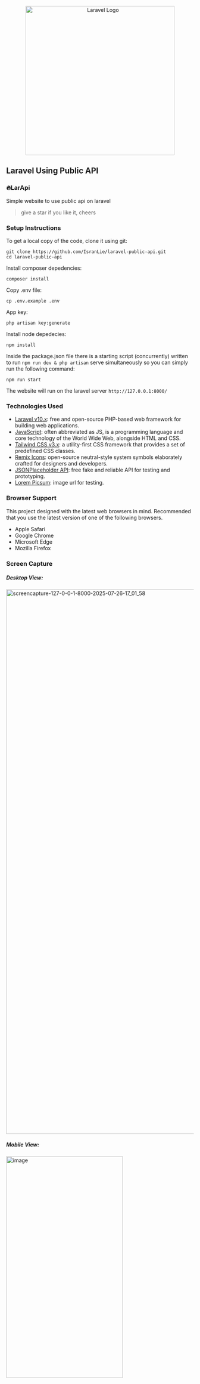 <p align="center"><a href="https://laravel.com" target="_blank"><img src="https://raw.githubusercontent.com/laravel/art/master/logo-lockup/5%20SVG/2%20CMYK/1%20Full%20Color/laravel-logolockup-cmyk-red.svg" width="400" alt="Laravel Logo"></a></p>

## Laravel Using Public API

### 🔥LarApi

Simple website to use public api on laravel

> give a star if you like it, cheers

### Setup Instructions

To get a local copy of the code, clone it using git:

```
git clone https://github.com/IsranLie/laravel-public-api.git
cd laravel-public-api
```

Install composer depedencies:

```
composer install
```

Copy .env file:

```
cp .env.example .env
```

App key:

```
php artisan key:generate
```

Install node depedecies:

```
npm install
```

Inside the package.json file there is a starting script (concurrently) written to run `npm run dev & php artisan` serve simultaneously so you can simply run the following command:

```
npm run start
```

The website will run on the laravel server `http://127.0.0.1:8000/`

### Technologies Used

-   [Laravel v10.x](https://laravel.com/): free and open-source PHP-based web framework for building web applications.
-   [JavaScript](https://developer.mozilla.org/en-US/docs/Web/JavaScript): often abbreviated as JS, is a programming language and core technology of the World Wide Web, alongside HTML and CSS.
-   [Tailwind CSS v3.x](https://tailwindcss.com/): a utility-first CSS framework that provides a set of predefined CSS classes.
-   [Remix Icons](https://remixicon.com/): open-source neutral-style system symbols elaborately crafted for designers and developers.
-   [JSONPlaceholder API](https://jsonplaceholder.typicode.com/): free fake and reliable API for testing and prototyping.
-   [Lorem Picsum](https://picsum.photos/): image url for testing.

### Browser Support

This project designed with the latest web browsers in mind. Recommended that you use the latest version of one of the following browsers.

-   Apple Safari
-   Google Chrome
-   Microsoft Edge
-   Mozilla Firefox

### Screen Capture

##### Desktop View:
<img width="1300" height="1460" alt="screencapture-127-0-0-1-8000-2025-07-26-17_01_58" src="https://github.com/user-attachments/assets/9be76373-b245-4a5c-b167-c89a06cb6299" />

##### Mobile View:
<img width="313" height="594" alt="image" src="https://github.com/user-attachments/assets/3d596e75-b2f7-42b1-8917-3f5aec8e47c4" />
